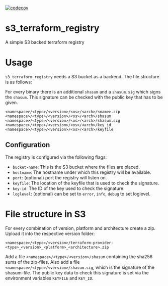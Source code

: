 [![codecov](https://codecov.io/gh/mdreem/s3_terraform_registry/branch/master/graph/badge.svg?token=33R19vS2kL)](https://codecov.io/gh/mdreem/s3_terraform_registry)

# s3_terraform_registry
A simple S3 backed terraform registry

# Usage

`s3_terraform_registry` needs a S3 bucket as a backend. The file structure is as follows:

For every binary there is an additional `shasum` and a `shasum.sig` which signs the `shasum`.
This signature can be checked with the public key that has to be given.
```text
<namespace>/<type>/<version>/<os>/<arch>/<name>.zip
<namespace>/<type>/<version>/<os>/<arch>/shasum
<namespace>/<type>/<version>/<os>/<arch>/shasum.sig
<namespace>/<type>/<version>/<os>/<arch>/key_id
<namespace>/<type>/<version>/<os>/<arch>/keyfile
```

## Configuration

The registry is configured via the following flags:

- `bucket-name`: This is the S3 bucket where the files are placed.
- `hostname`: The hostname under which this registry will be available.
- `port`: (optional) port the registry will listen on.
- `keyfile`: The location of the keyfile that is used to check the signature.
- `key-id`: The ID of the key used to check the signature.
- `loglevel`: (optional) can be set to `error`, `info`, `debug` to set loglevel.
# File structure in S3

For every combination of version, platform and architecture create a zip. Upload it into the respective
version folder:

```text
<namespace>/<type>/<version>/terraform-provider-<type>_<version>_<platform>_<architecture>.zip
```

Add a file `<namespace>/<type>/<version>/shasum` containing the sha256 sums of the zip-files. Also add
a file `<namespace>/<type>/<version>/shasum.sig`, which is the signature of the shasum-file. The public key
data to check this signature is set via the environment variables `KEYFILE` and `KEY_ID`.
